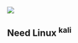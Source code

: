 <img class="logo-icon mr-2" src="https://github.com/need-linux/kali-linux/blob/main/assets/images/kali-desktop-xfce.jpg"> </img>
## Need Linux <sup> kali</sup>
